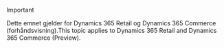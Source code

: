 > [!IMPORTANT]
> <span data-ttu-id="b2b34-101">Dette emnet gjelder for Dynamics 365 Retail og Dynamics 365 Commerce (forhåndsvisning).</span><span class="sxs-lookup"><span data-stu-id="b2b34-101">This topic applies to Dynamics 365 Retail and Dynamics 365 Commerce (Preview).</span></span>
